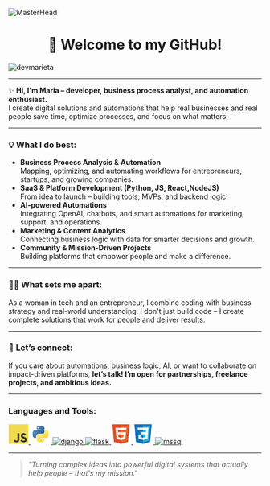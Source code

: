 ![MasterHead](https://cdn.weasyl.com/~fluffkevlar/submissions/30165/efb64790c6059bf9f32f9922bdfd36fad18bdd135aff5f67e99a7f0f29749042/fluffkevlar-starfield-gif.gif)

<h1 align="center">👋 Welcome to my GitHub!</h1>

<p align="left">
  <img src="https://komarev.com/ghpvc/?username=devmarieta&label=Profile%20views&color=0e75b6&style=flat" alt="devmarieta" />
</p>

---

✨ **Hi, I'm Maria – developer, business process analyst, and automation enthusiast.**  
I create digital solutions and automations that help real businesses and real people save time, optimize processes, and focus on what matters.

---

### 💡 **What I do best:**

- **Business Process Analysis & Automation**  
  Mapping, optimizing, and automating workflows for entrepreneurs, startups, and growing companies.
- **SaaS & Platform Development (Python, JS, React,NodeJS)**  
  From idea to launch – building tools, MVPs, and backend logic.
- **AI-powered Automations**  
  Integrating OpenAI, chatbots, and smart automations for marketing, support, and operations.
- **Marketing & Content Analytics**  
  Connecting business logic with data for smarter decisions and growth.
- **Community & Mission-Driven Projects**  
  Building platforms that empower people and make a difference.
---

### 👩‍💻 **What sets me apart:**
As a woman in tech and an entrepreneur, I combine coding with business strategy and real-world understanding. I don't just build code – I create complete solutions that work for people and deliver results.

---

### 🌟 **Let’s connect:**
If you care about automations, business logic, AI, or want to collaborate on impact-driven platforms, **let’s talk! I’m open for partnerships, freelance projects, and ambitious ideas.**

---

<h3 align="left">Languages and Tools:</h3>
<p align="left">
  <a href="https://developer.mozilla.org/en-US/docs/Web/JavaScript" target="_blank" rel="noreferrer">
    <img src="https://raw.githubusercontent.com/devicons/devicon/master/icons/javascript/javascript-original.svg" alt="javascript" width="40" height="40"/>
  </a>
  <a href="https://www.python.org" target="_blank" rel="noreferrer">
    <img src="https://raw.githubusercontent.com/devicons/devicon/master/icons/python/python-original.svg" alt="python" width="40" height="40"/>
  </a>
  <a href="https://www.djangoproject.com/" target="_blank" rel="noreferrer">
    <img src="https://cdn.jsdelivr.net/gh/devicons/devicon/icons/django/django-plain.svg" alt="django" width="40" height="40"/>
  </a>
  <a href="https://flask.palletsprojects.com/" target="_blank" rel="noreferrer">
    <img src="https://cdn.jsdelivr.net/gh/devicons/devicon/icons/flask/flask-original.svg" alt="flask" width="40" height="40"/>
  </a>
  <a href="https://developer.mozilla.org/en-US/docs/Web/HTML" target="_blank" rel="noreferrer">
    <img src="https://raw.githubusercontent.com/devicons/devicon/master/icons/html5/html5-original.svg" alt="html5" width="40" height="40"/>
  </a>
  <a href="https://developer.mozilla.org/en-US/docs/Web/CSS" target="_blank" rel="noreferrer">
    <img src="https://raw.githubusercontent.com/devicons/devicon/master/icons/css3/css3-original.svg" alt="css3" width="40" height="40"/>
  </a>
  <a href="https://www.microsoft.com/en-us/sql-server" target="_blank" rel="noreferrer">
    <img src="https://www.svgrepo.com/show/303229/microsoft-sql-server-logo.svg" alt="mssql" width="40" height="40"/>
  </a>
</p>

---

> _"Turning complex ideas into powerful digital systems that actually help people – that's my mission."_



